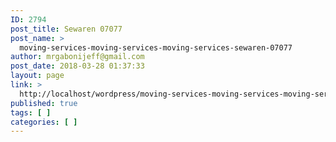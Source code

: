 ```yaml
---
ID: 2794
post_title: Sewaren 07077
post_name: >
  moving-services-moving-services-moving-services-sewaren-07077
author: mrgabonijeff@gmail.com
post_date: 2018-03-28 01:37:33
layout: page
link: >
  http://localhost/wordpress/moving-services-moving-services-moving-services-sewaren-07077/
published: true
tags: [ ]
categories: [ ]
---
```

